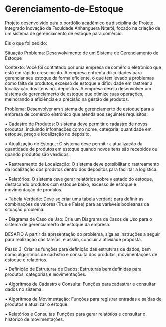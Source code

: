 # Gerenciamento-de-Estoque
Projeto desenvolvido para o portfólio acadêmico da disciplina de Projeto Integrado Inovação da Faculdade Anhanguera Niterói, focado na criação de um sistema de gerenciamento de estoque para comércio.

Eis o que foi pedido:

Situação Problema: Desenvolvimento de um Sistema de Gerenciamento de Estoque 

Contexto: Você foi contratado por uma empresa de comércio eletrônico que está em rápido crescimento. A empresa enfrenta dificuldades para gerenciar seu estoque de forma eficiente, o que tem levado a problemas como falta de produtos, excesso de estoque e dificuldade em rastrear a localização dos itens nos depósitos. A empresa deseja desenvolver um sistema de gerenciamento de estoque que otimize suas operações, melhorando a eficiência e a precisão na gestão de produtos. 

Problema: Desenvolver um sistema de gerenciamento de estoque para a empresa de comércio eletrônico que atenda aos seguintes requisitos: 

• Cadastro de Produtos: O sistema deve permitir o cadastro de novos produtos, incluindo informações como nome, categoria, quantidade em estoque, preço e localização no depósito. 

• Atualização de Estoque: O sistema deve permitir a atualização da quantidade de produtos em estoque quando novos itens são recebidos ou quando produtos são vendidos. 

• Rastreamento de Localização: O sistema deve possibilitar o rastreamento da localização dos produtos dentro dos depósitos para facilitar a logística. 

• Relatórios: O sistema deve gerar relatórios sobre o estado do estoque, destacando produtos com estoque baixo, excesso de estoque e movimentação de produtos. 

• Tabela Verdade: Deve-se criar uma tabela verdade para definir as combinações de valores (True e False) para as variáveis booleanas da situação problema. 

• Diagrama de Caso de Uso: Crie um Diagrama de Casos de Uso para o sistema de gerenciamento de estoque da empresa.

DESAFIO 
A partir da apresentação do problema, siga as instruções a seguir para realização das tarefas, e assim, concluir a atividade proposta. 

Passo 3: Criar as funções para definição das estruturas de dados, bem como algoritmos de cadastro e consulta dos produtos, movimentações de estoque e relatórios. 

• Definição de Estruturas de Dados: Estruturas bem definidas para produtos, categorias e movimentações. 

• Algoritmos de Cadastro e Consulta: Funções para cadastrar e consultar dados no sistema. 

• Algoritmos de Movimentação: Funções para registrar entradas e saídas de produtos e atualizar o estoque. 

• Relatórios e Consultas: Funções para gerar relatórios e consultar o histórico de movimentações.
